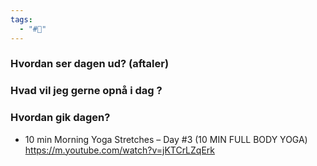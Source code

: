```yaml
---
tags:
  - "#📅"
---
```

### Hvordan ser dagen ud? (aftaler)


### Hvad vil jeg gerne opnå i dag ?


### Hvordan gik dagen?
- 10 min Morning Yoga Stretches – Day #3 (10 MIN FULL BODY YOGA) https://m.youtube.com/watch?v=jKTCrLZqErk